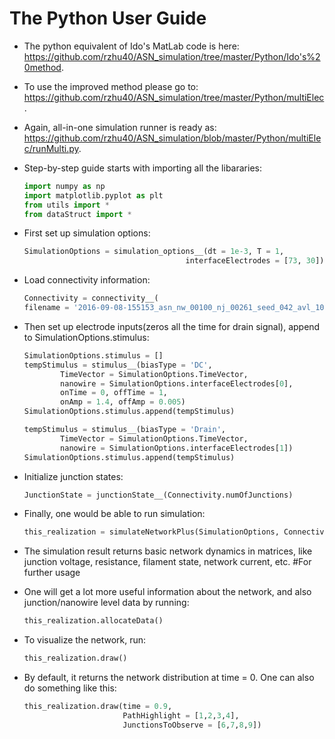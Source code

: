 # The Python User Guide
  * The python equivalent of Ido's MatLab code is here:
  https://github.com/rzhu40/ASN_simulation/tree/master/Python/Ido's%20method.
  * To use the improved method please go to:
  https://github.com/rzhu40/ASN_simulation/tree/master/Python/multiElec.
  * Again, all-in-one simulation runner is ready as: 
  https://github.com/rzhu40/ASN_simulation/blob/master/Python/multiElec/runMulti.py.
  
  * Step-by-step guide starts with importing all the libararies:
 
    ```python
    import numpy as np
    import matplotlib.pyplot as plt
    from utils import *
    from dataStruct import *
    ```
    
  * First set up simulation options:
    ```python
    SimulationOptions = simulation_options__(dt = 1e-3, T = 1,
                                        interfaceElectrodes = [73, 30])
    ```
  
  * Load connectivity information: 
    ```python
    Connectivity = connectivity__(
    filename = '2016-09-08-155153_asn_nw_00100_nj_00261_seed_042_avl_100.00_disp_10.00.mat')
    ```
    
  * Then set up electrode inputs(zeros all the time for drain signal), append to SimulationOptions.stimulus:
    ```python
    SimulationOptions.stimulus = []
    tempStimulus = stimulus__(biasType = 'DC', 
            TimeVector = SimulationOptions.TimeVector, 
            nanowire = SimulationOptions.interfaceElectrodes[0],
            onTime = 0, offTime = 1,
            onAmp = 1.4, offAmp = 0.005)
    SimulationOptions.stimulus.append(tempStimulus)

    tempStimulus = stimulus__(biasType = 'Drain', 
            TimeVector = SimulationOptions.TimeVector,
            nanowire = SimulationOptions.interfaceElectrodes[1])
    SimulationOptions.stimulus.append(tempStimulus)
    ```
   
  * Initialize junction states:
    ```python
    JunctionState = junctionState__(Connectivity.numOfJunctions)
    ```
  
  * Finally, one would be able to run simulation:
    ```python
    this_realization = simulateNetworkPlus(SimulationOptions, Connectivity, JunctionState)
    ```
  * The simulation result returns basic network dynamics in matrices, like junction voltage, resistance, filament state, network current, etc.
 #For further usage
  
  * One will get a lot more useful information about the network, and also junction/nanowire level data by running:
    ```python
    this_realization.allocateData()
    ```
  * To visualize the network, run:
    ```python
    this_realization.draw()
    ```
  * By default, it returns the network distribution at time = 0. One can also do something like this:
    ```python
    this_realization.draw(time = 0.9, 
                          PathHighlight = [1,2,3,4],
                          JunctionsToObserve = [6,7,8,9])                     
    ```
    
